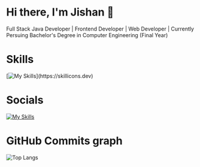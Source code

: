 # Hi there, I'm Jishan 👋
Full Stack Java Developer | Frontend Developer | Web Developer | Currently Persuing Bachelor's Degree in Computer Engineering (Final Year) 

# Skills
[![My Skills](https://skillicons.dev/icons?i=c,cpp,js,html,css,sass,react,bootstrap,jquery,mysql,linux,java,)](https://skillicons.dev)

# Socials
[![My Skills](https://skillicons.dev/icons?i=github,linkedin)](https://skillicons.dev)

# GitHub Commits graph
![Top Langs](https://github-readme-stats.vercel.app/api/top-langs/?username=ShaikhJishan24&theme=tokyonight&langs_count=8)

